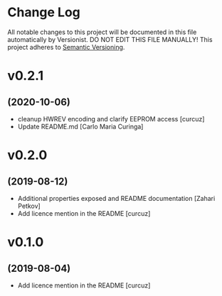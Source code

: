 # Change Log

All notable changes to this project will be documented in this file
automatically by Versionist. DO NOT EDIT THIS FILE MANUALLY!
This project adheres to [Semantic Versioning](http://semver.org/).

# v0.2.1
## (2020-10-06)

* cleanup HWREV encoding and clarify EEPROM access [curcuz]
* Update README.md [Carlo Maria Curinga]

# v0.2.0
## (2019-08-12)

* Additional properties exposed and README documentation [Zahari Petkov]
* Add licence mention in the README [curcuz]

# v0.1.0
## (2019-08-04)

* Add licence mention in the README [curcuz]
